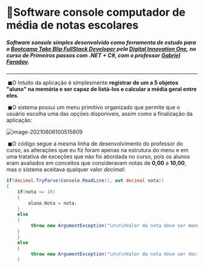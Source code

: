 # 🌠Software console computador de média de notas escolares

##### Software sonsole simples desenvolvido como ferramenta de estudo para o [Bootcamp Take Blip FullStack Developer](https://web.digitalinnovation.one/track/take-blip-fullstack-developer) pela [Digital Innovation One](https://web.digitalinnovation.one/home), no curso de Primeiros passos com .NET + C#, com o professor [Gabriel Faraday](https://about.me/gabrielfaraday).

------

​	◼O Intuito da aplicação é simplesmente **registrar de um a 5 objetos "aluno" na memória e ser capaz de listá-los e calcular a média geral entre eles**. 

​	◼O sistema possui um menu primitivo organizado que permite que o usuário escolha uma das opções disponíveis, assim como a finalização da aplicação:

![image-20210606100515809](C:\Users\asus\AppData\Roaming\Typora\typora-user-images\image-20210606100515809.png)

​	◼O código segue a mesma linha de desenvolvimento do professor do curso, as alterações que eu fiz foram apenas na estrutura do menu e em uma tratativa de exceções que não foi abordada no curso, pois os alunos eram avaliados em conceitos que consideravam notas de **0,00** a **10,00**, mas o sistema aceitava qualquer valor *decimal*:

```c#
if(decimal.TryParse(Console.ReadLine(), out decimal nota))
{
	if(nota <= 10)
    {
    	aluno.Nota = nota;
    }
    else
    {
         throw new ArgumentException("\n\n\nValor da nota deve ser menor ou igual a 10!\n\n\n\n");
    }
    }                      
    else
    {
         throw new ArgumentException("\n\n\nValor da nota deve ser decimal!\n\n\n\n");
    }
```


